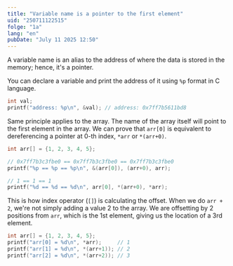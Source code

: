```yaml
---
title: "Variable name is a pointer to the first element"
uid: "250711122515"
folge: "1a"
lang: "en"
pubDate: "July 11 2025 12:50"
---
```


A variable name is an alias to the address of where the data is stored in the memory; hence, it's a pointer.

You can declare a variable and print the address of it using `%p` format in C language. 
```c
int val;
printf("address: %p\n", &val); // address: 0x7ff7b5611bd8
```

Same principle applies to the array. The name of the array itself will point to the first element in the array. We can prove that `arr[0]` is equivalent to dereferencing a pointer at 0-th index, `*arr` or `*(arr+0)`.
```c
int arr[] = {1, 2, 3, 4, 5};

// 0x7ff7b3c3fbe0 == 0x7ff7b3c3fbe0 == 0x7ff7b3c3fbe0
printf("%p == %p == %p\n", &(arr[0]), (arr+0), arr);

// 1 == 1 == 1
printf("%d == %d == %d\n", arr[0], *(arr+0), *arr);
```

This is how index operator (`[]`) is calculating the offset. When we do `arr + 2`, we're not simply adding a value 2 to the array. We are offsetting by 2 positions from `arr`, which is the 1st element, giving us the location of a 3rd element.
```c
int arr[] = {1, 2, 3, 4, 5};
printf("arr[0] = %d\n", *arr);     // 1
printf("arr[1] = %d\n", *(arr+1)); // 2
printf("arr[2] = %d\n", *(arr+2)); // 3
```